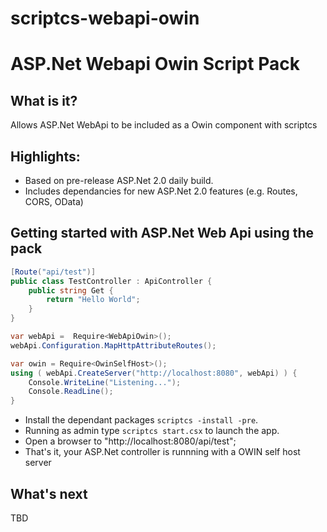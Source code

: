 scriptcs-webapi-owin
====================

# ASP.Net Webapi Owin Script Pack

## What is it?
Allows ASP.Net WebApi to be included as a Owin component with scriptcs

## Highlights:

* Based on pre-release ASP.Net 2.0 daily build.
* Includes dependancies for new ASP.Net 2.0 features (e.g. Routes, CORS, OData)

## Getting started with ASP.Net Web Api using the pack

```csharp
[Route("api/test")]
public class TestController : ApiController {
	public string Get { 
		return "Hello World";
	}
}

var webApi =  Require<WebApiOwin>();
webApi.Configuration.MapHttpAttributeRoutes();

var owin = Require<OwinSelfHost>();
using ( webApi.CreateServer("http://localhost:8080", webApi) ) {
	Console.WriteLine("Listening...");
	Console.ReadLine();
}

```
* Install the dependant packages ```scriptcs -install -pre```.
* Running as admin type ```scriptcs start.csx``` to launch the app.
* Open a browser to "http://localhost:8080/api/test";
* That's it, your ASP.Net controller is runnning with a OWIN self host server


## What's next
TBD